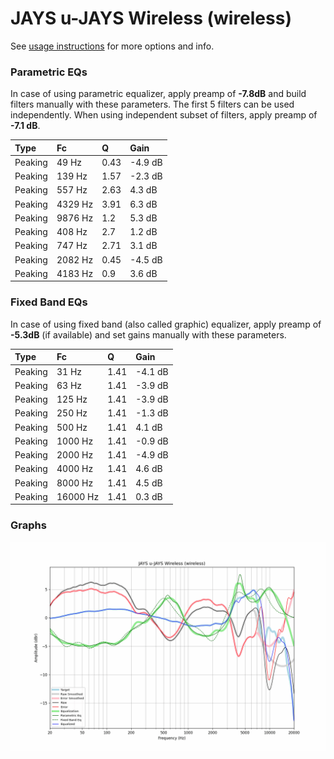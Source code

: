 # JAYS u-JAYS Wireless (wireless)
See [usage instructions](https://github.com/jaakkopasanen/AutoEq#usage) for more options and info.

### Parametric EQs
In case of using parametric equalizer, apply preamp of **-7.8dB** and build filters manually
with these parameters. The first 5 filters can be used independently.
When using independent subset of filters, apply preamp of **-7.1 dB**.

| Type    | Fc      |    Q | Gain    |
|:--------|:--------|:-----|:--------|
| Peaking | 49 Hz   | 0.43 | -4.9 dB |
| Peaking | 139 Hz  | 1.57 | -2.3 dB |
| Peaking | 557 Hz  | 2.63 | 4.3 dB  |
| Peaking | 4329 Hz | 3.91 | 6.3 dB  |
| Peaking | 9876 Hz | 1.2  | 5.3 dB  |
| Peaking | 408 Hz  | 2.7  | 1.2 dB  |
| Peaking | 747 Hz  | 2.71 | 3.1 dB  |
| Peaking | 2082 Hz | 0.45 | -4.5 dB |
| Peaking | 4183 Hz | 0.9  | 3.6 dB  |

### Fixed Band EQs
In case of using fixed band (also called graphic) equalizer, apply preamp of **-5.3dB**
(if available) and set gains manually with these parameters.

| Type    | Fc       |    Q | Gain    |
|:--------|:---------|:-----|:--------|
| Peaking | 31 Hz    | 1.41 | -4.1 dB |
| Peaking | 63 Hz    | 1.41 | -3.9 dB |
| Peaking | 125 Hz   | 1.41 | -3.9 dB |
| Peaking | 250 Hz   | 1.41 | -1.3 dB |
| Peaking | 500 Hz   | 1.41 | 4.1 dB  |
| Peaking | 1000 Hz  | 1.41 | -0.9 dB |
| Peaking | 2000 Hz  | 1.41 | -4.9 dB |
| Peaking | 4000 Hz  | 1.41 | 4.6 dB  |
| Peaking | 8000 Hz  | 1.41 | 4.5 dB  |
| Peaking | 16000 Hz | 1.41 | 0.3 dB  |

### Graphs
![](./JAYS%20u-JAYS%20Wireless%20(wireless).png)